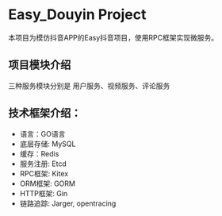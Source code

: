 # Easy_Douyin Project
本项目为模仿抖音APP的Easy抖音项目，使用RPC框架实现微服务。
## 项目模块介绍
三种服务模块分别是 用户服务、视频服务、评论服务
## 技术框架介绍：
- 语言：GO语言
- 底层存储: MySQL
- 缓存：Redis
- 服务注册: Etcd
- RPC框架: Kitex
- ORM框架: GORM
- HTTP框架: Gin
- 链路追踪: Jarger, opentracing
